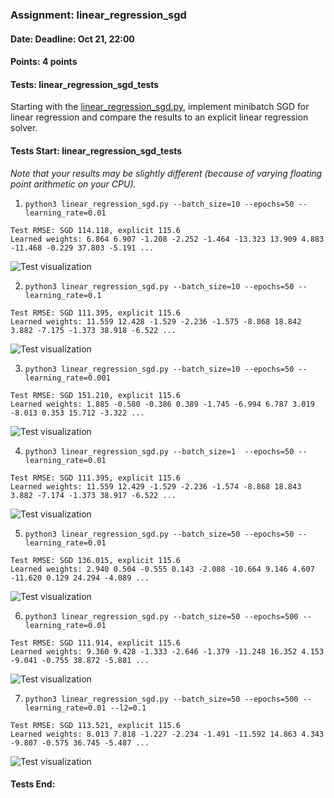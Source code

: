 ### Assignment: linear_regression_sgd
#### Date: Deadline: Oct 21, 22:00
#### Points: 4 points
#### Tests: linear_regression_sgd_tests

Starting with the [linear_regression_sgd.py](https://github.com/ufal/npfl129/tree/past-2425/labs/02/linear_regression_sgd.py),
implement minibatch SGD for linear regression and compare the results to an
explicit linear regression solver.

#### Tests Start: linear_regression_sgd_tests
_Note that your results may be slightly different (because of varying floating point arithmetic on your CPU)._

1. `python3 linear_regression_sgd.py --batch_size=10 --epochs=50 --learning_rate=0.01`
```
Test RMSE: SGD 114.118, explicit 115.6
Learned weights: 6.864 6.907 -1.208 -2.252 -1.464 -13.323 13.909 4.883 -11.468 -0.229 37.803 -5.191 ...
```
![Test visualization](//ufal.mff.cuni.cz/~courses/npfl129/2425/tasks/figures/linear_regression_sgd_1.svgz)

2. `python3 linear_regression_sgd.py --batch_size=10 --epochs=50 --learning_rate=0.1`
```
Test RMSE: SGD 111.395, explicit 115.6
Learned weights: 11.559 12.428 -1.529 -2.236 -1.575 -8.868 18.842 3.882 -7.175 -1.373 38.918 -6.522 ...
```
![Test visualization](//ufal.mff.cuni.cz/~courses/npfl129/2425/tasks/figures/linear_regression_sgd_2.svgz)

3. `python3 linear_regression_sgd.py --batch_size=10 --epochs=50 --learning_rate=0.001`
```
Test RMSE: SGD 151.210, explicit 115.6
Learned weights: 1.885 -0.580 -0.386 0.389 -1.745 -6.994 6.787 3.019 -8.013 0.353 15.712 -3.322 ...
```
![Test visualization](//ufal.mff.cuni.cz/~courses/npfl129/2425/tasks/figures/linear_regression_sgd_3.svgz)

4. `python3 linear_regression_sgd.py --batch_size=1  --epochs=50 --learning_rate=0.01`
```
Test RMSE: SGD 111.395, explicit 115.6
Learned weights: 11.559 12.429 -1.529 -2.236 -1.574 -8.868 18.843 3.882 -7.174 -1.373 38.917 -6.522 ...
```
![Test visualization](//ufal.mff.cuni.cz/~courses/npfl129/2425/tasks/figures/linear_regression_sgd_4.svgz)

5. `python3 linear_regression_sgd.py --batch_size=50 --epochs=50 --learning_rate=0.01`
```
Test RMSE: SGD 136.015, explicit 115.6
Learned weights: 2.940 0.504 -0.555 0.143 -2.088 -10.664 9.146 4.607 -11.620 0.129 24.294 -4.089 ...
```
![Test visualization](//ufal.mff.cuni.cz/~courses/npfl129/2425/tasks/figures/linear_regression_sgd_5.svgz)

6. `python3 linear_regression_sgd.py --batch_size=50 --epochs=500 --learning_rate=0.01`
```
Test RMSE: SGD 111.914, explicit 115.6
Learned weights: 9.360 9.428 -1.333 -2.646 -1.379 -11.248 16.352 4.153 -9.041 -0.755 38.872 -5.881 ...
```
![Test visualization](//ufal.mff.cuni.cz/~courses/npfl129/2425/tasks/figures/linear_regression_sgd_6.svgz)

7. `python3 linear_regression_sgd.py --batch_size=50 --epochs=500 --learning_rate=0.01 --l2=0.1`
```
Test RMSE: SGD 113.521, explicit 115.6
Learned weights: 8.013 7.818 -1.227 -2.234 -1.491 -11.592 14.863 4.343 -9.807 -0.575 36.745 -5.487 ...
```
![Test visualization](//ufal.mff.cuni.cz/~courses/npfl129/2425/tasks/figures/linear_regression_sgd_7.svgz)
#### Tests End:
